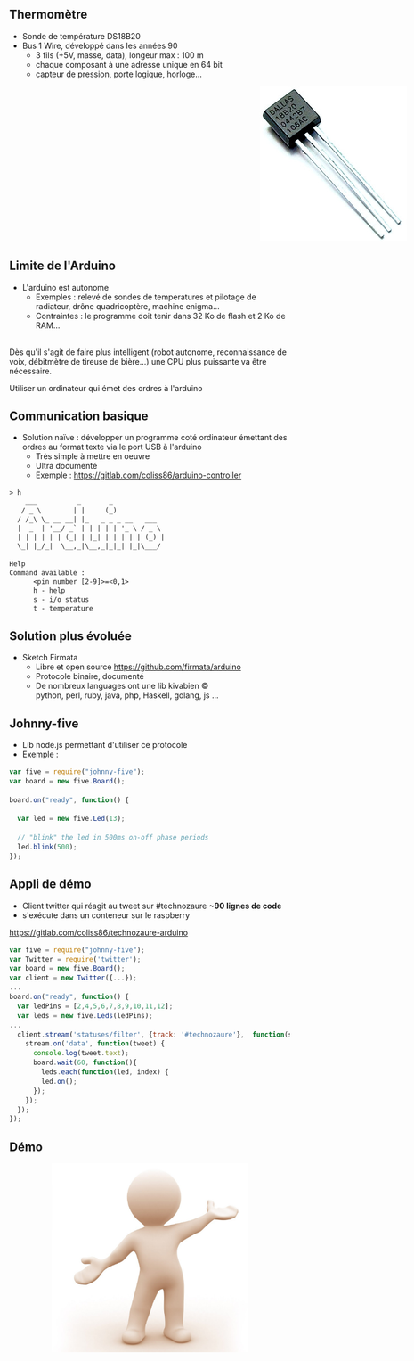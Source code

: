## Thermomètre

- Sonde de température DS18B20
- Bus 1 Wire, développé dans les années 90
  - 3 fils (+5V, masse, data), longeur max : 100 m
  - chaque composant à une adresse unique en 64 bit
  - capteur de pression, porte logique, horloge...

<figure style="margin-left: 450px;  width: 60%">
    <img src="ressources/ds18b20.jpg" alt="" />
</figure>



## Limite de l'Arduino

- L'arduino est autonome
  - Exemples : relevé de sondes de temperatures et pilotage de radiateur, drône quadricoptère, machine enigma...
  - Contraintes : le programme doit tenir dans 32 Ko de flash et 2 Ko de RAM...

<br>
Dès qu'il s'agit de faire plus intelligent (robot autonome, reconnaissance de voix, débitmètre de tireuse de bière...) une CPU plus puissante va être nécessaire.

<i class="fa fa-arrow-right"></i> Utiliser un ordinateur qui émet des ordres à l'arduino



## Communication basique

- Solution naïve : développer un programme coté ordinateur émettant des ordres au format texte via le port USB à l'arduino
  - Très simple à mettre en oeuvre
  - Ultra documenté
  - Exemple : https://gitlab.com/coliss86/arduino-controller

```
> h
    ___          _       _
   / _ \        | |     (_)
  / /_\ \_ __ __| |_   _ _ _ __   ___
  |  _  | '__/ _` | | | | | '_ \ / _ \
  | | | | | | (_| | |_| | | | | | (_) |
  \_| |_/_|  \__,_|\__,_|_|_| |_|\___/

Help
Command available :
      <pin number [2-9]>=<0,1>
      h - help
      s - i/o status
      t - temperature
```



## Solution plus évoluée

- Sketch Firmata 
  - Libre et open source https://github.com/firmata/arduino
  - Protocole binaire, documenté
  - De nombreux languages ont une lib kivabien &copy; <br>python, perl, ruby, java, php, Haskell, golang, js ...



## Johnny-five

- Lib node.js permettant d'utiliser ce protocole
- Exemple : 

```javascript
var five = require("johnny-five");
var board = new five.Board();

board.on("ready", function() {

  var led = new five.Led(13);

  // "blink" the led in 500ms on-off phase periods
  led.blink(500);
});

```



## Appli de démo

- Client twitter qui réagit au tweet sur #technozaure **~90 lignes de code**
- s'exécute dans un conteneur sur le raspberry 

https://gitlab.com/coliss86/technozaure-arduino

```javascript
var five = require("johnny-five");
var Twitter = require('twitter');
var board = new five.Board();
var client = new Twitter({...});
...
board.on("ready", function() {
  var ledPins = [2,4,5,6,7,8,9,10,11,12];
  var leds = new five.Leds(ledPins);
...
  client.stream('statuses/filter', {track: '#technozaure'},  function(stream){
    stream.on('data', function(tweet) {
      console.log(tweet.text);
      board.wait(60, function(){
        leds.each(function(led, index) {
        led.on();
      });
    });
  });
});

```



## Démo

<figure style="margin-top: 0%; margin-left: 15%; width: 70%">
    <img src="ressources/demo.jpeg" alt=""/>
</figure>

